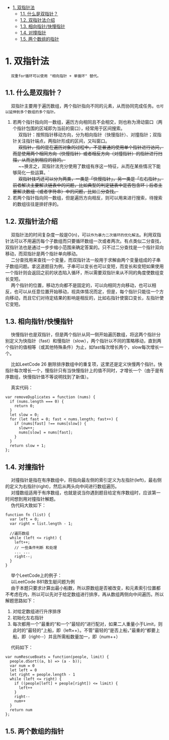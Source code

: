
<!-- TOC -->

- [1. 双指针法](#1-双指针法)
    - [1.1. 什么是双指针？](#11-什么是双指针)
    - [1.2. 双指针法介绍](#12-双指针法介绍)
    - [1.3. 相向指针/快慢指针](#13-相向指针快慢指针)
    - [1.4. 对撞指针](#14-对撞指针)
    - [1.5. 两个数组的指针](#15-两个数组的指针)

<!-- /TOC -->


# 1. 双指针法
<!-- 
持续更新：
宫水
https://mp.weixin.qq.com/mp/appmsgalbum?action=getalbum&__biz=MzU4NDE3MTEyMA==&scene=1&album_id=1748659352518868992&count=3#wechat_redirect

题解-西法的刷题秘籍-2021-04-20 第315页 
-->


<!-- ~~

算法一招鲜——双指针问题
https://zhuanlan.zhihu.com/p/71643340
-->


&emsp; `双重for循环可以使用 "相向指针 + 单循环" 替代。`  

## 1.1. 什么是双指针？  
&emsp; 双指针主要用于遍历数组，两个指针指向不同的元素，从而协同完成任务。`也可以延伸到多个数组的多个指针。`  
1. 若两个指针指向同一数组，遍历方向相同且不会相交，则也称为滑动窗口（两个指针包围的区域即为当前的窗口），经常用于区间搜索。  
&emsp; 双指针：按照指针移动方向，分为相向指针（快慢指针）、对撞指针；双指针关注指针端点，两指针形成的区间，又叫窗口。  
&emsp; ~~双指针，指的是在遍历对象的过程中，不是普通的使用单个指针进行访问，而是使用两个相同方向（快慢指针）或者相反方向（对撞指针）的指针进行扫描，从而达到相应的目的。~~  
&emsp; ~~换言之，双指针法充分使用了数组有序这一特征，从而在某些情况下能够简化一些运算。`  
&emsp; ~~双指针技巧还可以分为两类，一类是「快慢指针」，另一类是「左右指针」。前者解决主要解决链表中的问题，比如典型的判定链表中是否包含环；后者主要解决数组（或者字符串）中的问题，比如二分查找。~~  
2. 若两个指针指向同一数组，但是遍历方向相反，则可以用来进行搜索，待搜索的数组往往是排好序的。  


## 1.2. 双指针法介绍
<!-- 
https://www.pianshen.com/article/17581087109/
-->
&emsp; 双指针法的时间复杂度一般是O(n)，可以`作为暴力二次循环的优化解法`。利用双指针法可以不用遍历每个子数组而只要循环数组一次或者两次。有点类似二分查找，双指针法也是通过一步步缩小范围来确定答案的。只不过二分查找是一个指针双向移动，而双指针是两个指针单向移动。  
&emsp; 二分查找用来查找一个变量，而双指针法一般用于求解由两个变量组成的子串子数组问题。拿这道题目为例，子串可以变长也可以变短，而变长和变短如果使用一个指针则会返回之前的状态陷入循环，所以需要双指针来从不同的角度使数组变长变短。  
&emsp; 两个指针的位置，移动方向都不是固定的，可以向相同方向移动，也可以相反，也可以从任意位置开始移动，视具体情况而定，但是，每个指针只能往一个方向移动，而且它们对待定结果的影响是相反的，比如右指针使窗口变长，左指针使它变短。  


## 1.3. 相向指针/快慢指针  
&emsp; 快慢指针也是双指针，但是两个指针从同一侧开始遍历数组，将这两个指针分别定义为快指针（fast）和慢指针（slow），两个指针以不同的策略移动，直到两个指针的值相等（或其他特殊条件）为止，如fast每次增长两个，slow每次增长一个。  

&emsp; 比如LeetCode 26 删除排序数组中的重复项，这里还是定义快慢两个指针。快指针每次增长一个，慢指针只有当快慢指针上的值不同时，才增长一个（由于是有序数组，快慢指针值不等说明找到了新值）。  

&emsp; 真实代码：  

```
var removeDuplicates = function (nums) {
  if (nums.length === 0) {
    return 0;
  }
  let slow = 0;
  for (let fast = 0; fast < nums.length; fast++) {
    if (nums[fast] !== nums[slow]) {
      slow++;
      nums[slow] = nums[fast];
    }
  }
  return slow + 1;
};
```



## 1.4. 对撞指针
&emsp; 对撞指针是指在有序数组中，将指向最左侧的索引定义为左指针(left)，最右侧的定义为右指针(right)，然后从两头向中间进行数组遍历。  
&emsp; 对撞数组适用于有序数组，也就是说当你遇到题目给定有序数组时，应该第一时间想到用对撞指针解题。  
&emsp; 伪代码大致如下：

```
function fn (list) {
  var left = 0;
  var right = list.length - 1;

  //遍历数组
  while (left <= right) {
    left++;
    // 一些条件判断 和处理
    ... ...
    right--;
  }
}
```

&emsp; 举个LeetCode上的例子：  
&emsp; 以LeetCode 881救生艇问题为例  
&emsp; 由于本题只要求计算出最小船数，所以原数组是否被改变，和元素索引位置都不考虑在内，所以可以先对于给定数组进行排序，再从数组两侧向中间遍历。所以解题思路如下：  

1. 对给定数组进行升序排序  
2. 初始化左右指针
3. 每次都用一个”最重的“和一个”最轻的“进行配对，如果二人重量小于Limit，则此时的”最轻的“上船，即（left++）。不管”最轻的“是否上船，”最重的“都要上船，即（right--）并且所需船数量加一，即（num++）  

&emsp; 代码如下：  

```
var numRescueBoats = function(people, limit) {
  people.dSort((a, b) => (a - b));
  var num = 0
  let left = 0
  let right = people.length - 1
  while (left <= right) {
    if ((people[left] + people[right]) <= limit) {
      left++
    }
    right--
    num++
  }
  return num
};
```



## 1.5. 两个数组的指针  



